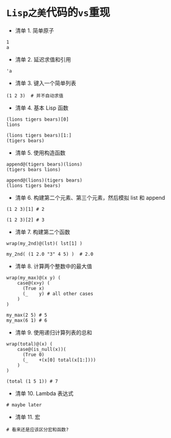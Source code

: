 # `Lisp之美`代码的`vs`重现

- 清单 1. 简单原子
```
1
a
```

- 清单 2. 延迟求值和引用
```
'a
```

- 清单 3. 键入一个简单列表
```
(1 2 3)  # 并不自动求值
```

- 清单 4. 基本 Lisp 函数
```
(lions tigers bears)[0]
lions
 
(lions tigers bears)[1:]
(tigers bears)
```

- 清单 5. 使用构造函数
```
append@(tigers bears)(lions)
(tigers bears lions)
 
append@(lions)(tigers bears)
(lions tigers bears)
```

- 清单 6. 构建第二个元素、第三个元素，然后模拟 list 和 append
```
(1 2 3)[1] # 2
 
(1 2 3)[2] # 3
```

- 清单 7. 构建第二个函数
```
wrap(my_2nd)@(lst)( lst[1] )

my_2nd( (1 2.0 "3" 4 5) )  # 2.0
```

- 清单 8. 计算两个整数中的最大值
```
wrap(my_max)@(x y) (
    case@(x>y) (
      (True x)
      (_    y) # all other cases
    )
)

my_max(2 5) # 5 
my_max(6 1) # 6
```

- 清单 9. 使用递归计算列表的总和
```
wrap(total)@(x) (
    case@(is_null(x))(
      (True 0)
      (_    +(x[0] total(x[1:])))
    )
)
 
(total (1 5 1)) # 7
```

- 清单 10. Lambda 表达式
```
# maybe later
```

- 清单 11. 宏
```
# 看来还是应该区分宏和函数?
```